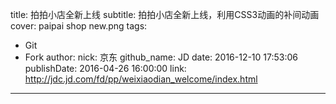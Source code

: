 title: 拍拍小店全新上线
subtitle: 拍拍小店全新上线，利用CSS3动画的补间动画
cover: paipai shop new.png
tags:
  - Git
  - Fork
author:
  nick: 京东
  github_name: JD
date: 2016-12-10 17:53:06
publishDate: 2016-04-26 16:00:00
link: http://jdc.jd.com/fd/pp/weixiaodian_welcome/index.html
---

<!-- more -->
